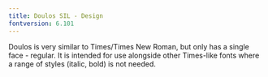 ```yaml
---
title: Doulos SIL - Design
fontversion: 6.101
---
```


Doulos is very similar to Times/Times New Roman, but only has a single face - regular. It is intended for use alongside other Times-like fonts where a range of styles (italic, bold) is not needed.